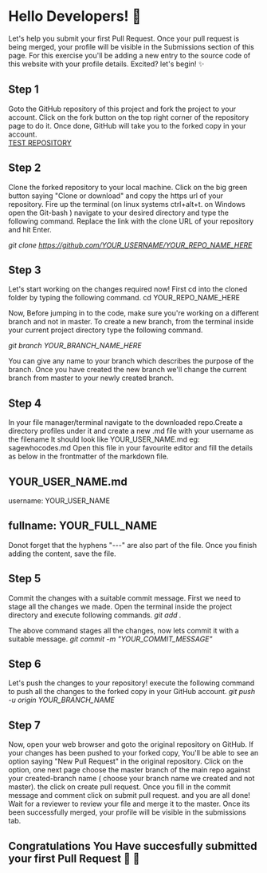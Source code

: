 # Hello Developers! :wave:	 
Let's help you submit your first Pull Request.
Once your pull request is being merged, your profile will be visible in the Submissions section of this page. For this exercise you'll be adding a new entry to the source code of this website with your profile details. Excited?  let's begin! :sparkles:
## Step 1
Goto the GitHub repository of this project and fork the project to your account. Click on the fork button on the top right corner of the repository page to do it. Once done, GitHub will take you to the forked copy in your account.
<br/>
[TEST REPOSITORY](https://github.com/sagewhocodes/GIT-TESTING)
## Step 2
Clone the forked repository to your local machine. Click on the big green button saying "Clone or download" and copy the https url of your repository. Fire up the terminal (on linux systems ctrl+alt+t. on Windows open the Git-bash ) navigate to your desired directory and type the following command. Replace the link with the clone URL of your repository and hit Enter.

*git clone https://github.com/YOUR_USERNAME/YOUR_REPO_NAME_HERE* 

## Step 3
Let's start working on the changes required now! First cd into the cloned folder by typing the following command.
cd YOUR_REPO_NAME_HERE

Now, Before jumping in to the code, make sure you're working on a different branch and not in master. To create a new branch, from the terminal inside your current project directory type the following command. 

*git branch YOUR_BRANCH_NAME_HERE*

You can give any name to your branch which describes the purpose of the branch.
Once you have created the new branch we'll change the current branch from master to your newly created branch. 

## Step 4
In your  file manager/terminal navigate to the downloaded repo.Create a directory  profiles under it and create a new .md file with your username as the filename
It should look like YOUR_USER_NAME.md eg: sagewhocodes.md
Open this file in your favourite editor and fill the details as below in the frontmatter of the markdown file.

YOUR_USER_NAME.md
---
username: YOUR_USER_NAME

fullname: YOUR_FULL_NAME
---

Donot forget that the hyphens "---" are also part of the file. Once you finish adding the content, save the file.

## Step 5
Commit the changes with a suitable commit message. First we need to stage all the changes we made. Open the terminal inside the project directory and execute following commands.
*git add .*

The above command stages all the changes, now lets commit it with a suitable message.
*git commit -m "YOUR_COMMIT_MESSAGE"*

## Step 6
Let's push the changes to your repository! execute the following command to push all the changes to the forked copy in your GitHub account.
*git push -u origin YOUR_BRANCH_NAME*

## Step 7
Now, open your web browser and goto the original repository on GitHub. If your changes has been pushed to your forked copy, You'll be able to see an option saying "New Pull Request" in the original repository. Click on the option, one next page choose the master branch of the main repo against your created-branch name ( choose your branch name we created and not master). the click on create pull request. 
Once you fill in the commit message and comment click on submit pull request.
and you are all done!  
Wait for a reviewer to review your file and merge it to the master. Once its been successfully merged, your profile will be visible in the submissions tab. 

## Congratulations You Have succesfully submitted your first Pull Request :tada: :tada: